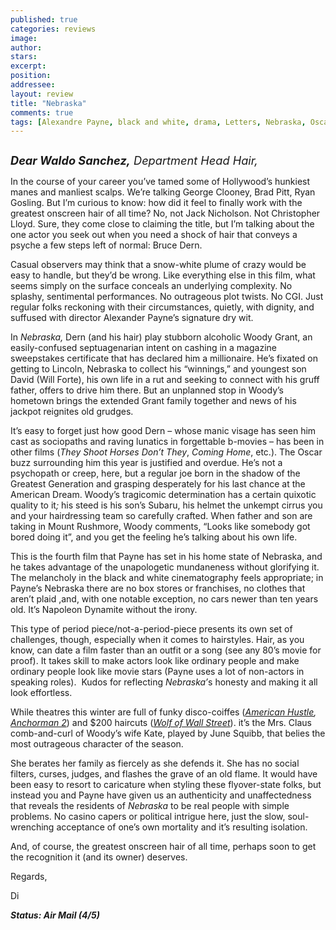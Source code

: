 ```yaml
---
published: true
categories: reviews
image:
author: 
stars: 
excerpt: 
position: 
addressee: 
layout: review
title: "Nebraska"
comments: true
tags: [Alexandre Payne, black and white, drama, Letters, Nebraska, Oscars 2014]
---
```

<div><p><span class="full-image-block ssNonEditable"><span><a href="/letters/2014/1/10/nebraska.html"><img src="http://static.squarespace.com/static/5005f6bcc4aa41161b33e89e/5329cf1fe4b07c068ebf74de/5329cf1fe4b07c068ebf7937/1389377083051/Nebraska.jpg" alt="" /></a></span></span></p>
<p class="normal"><em style="font-size:130%;"><strong>Dear Waldo Sanchez,</strong> Department Head Hair,</em></p>
<p class="normal">In the course of your career you&rsquo;ve tamed some of Hollywood&rsquo;s hunkiest manes and manliest scalps. We&rsquo;re talking George Clooney, Brad Pitt, Ryan Gosling. But I&rsquo;m curious to know: how did it feel to finally work with the greatest onscreen hair of all time? No, not Jack Nicholson. Not Christopher Lloyd. Sure, they come close to claiming the title, but I&rsquo;m talking about the one actor you seek out when you need a shock of hair that conveys a psyche a few steps left of normal: Bruce Dern.</p>
<p class="normal">Casual observers may think that a snow-white plume of crazy would be easy to handle, but they&rsquo;d be wrong. Like everything else in this film, what seems simply on the surface conceals an underlying complexity. No splashy, sentimental performances. No outrageous plot twists. No CGI. Just regular folks reckoning with their circumstances, quietly, with dignity, and suffused with director Alexander Payne&rsquo;s signature dry wit.</p>
<p class="normal">In <em>Nebraska,</em> Dern (and his hair) play stubborn alcoholic Woody Grant, an easily-confused septuagenarian intent on cashing in a magazine sweepstakes certificate that has declared him a millionaire. He&rsquo;s fixated on getting to Lincoln, Nebraska to collect his &ldquo;winnings,&rdquo; and youngest son David (Will Forte), his own life in a rut and seeking to connect with his gruff father, offers to drive him there. But an unplanned stop in Woody&rsquo;s hometown brings the extended Grant family together and news of his jackpot reignites old grudges.</p>
<p class="normal">It&rsquo;s easy to forget just how good Dern &ndash; whose manic visage has seen him cast as sociopaths and raving lunatics in forgettable b-movies &ndash; has been in other films (<em>They Shoot Horses Don&rsquo;t They</em>, <em>Coming Home</em>, etc.). The Oscar buzz surrounding him this year is justified and overdue. He&rsquo;s not a psychopath or creep, here, but a regular joe born in the shadow of the Greatest Generation and grasping desperately for his last chance at the American Dream. Woody&rsquo;s tragicomic determination has a certain quixotic quality to it<em>; </em>his steed is his son&rsquo;s Subaru, his helmet the unkempt cirrus you and your hairdressing team so carefully crafted. When father and son are taking in Mount Rushmore, Woody comments, &ldquo;Looks like somebody got bored doing it&rdquo;, and you get the feeling he&rsquo;s talking about his own life.</p>
<p class="normal">This is the fourth film that Payne has set in his home state of Nebraska, and he takes advantage of the unapologetic mundaneness without glorifying it. The melancholy in the black and white cinematography feels appropriate; in Payne&rsquo;s Nebraska there are no box stores or franchises, no clothes that aren&rsquo;t plaid ,and, with one notable exception, no cars newer than ten years old. It&rsquo;s Napoleon Dynamite without the irony.</p>
<p class="normal">This type of period piece/not-a-period-piece presents its own set of challenges, though, especially when it comes to hairstyles. Hair, as you know, can date a film faster than an outfit or a song (see any 80&rsquo;s movie for proof). It takes skill to make actors look like ordinary people and make ordinary people look like movie stars (Payne uses a lot of non-actors in speaking roles).&nbsp; Kudos for reflecting <em>Nebraska&rsquo;</em>s honesty and making it all look effortless.</p>
<p class="normal">While theatres this winter are full of funky disco-coiffes (<em><a href="/letters/2013/12/31/american-hustle.html">American Hustle</a>, <a href="/letters/2013/12/20/anchorman-2-the-legend-continues.html">Anchorman 2</a></em>) and $200 haircuts (<em><a href="/letters/2014/1/7/the-wolf-of-wall-street.html">Wolf of Wall Street</a></em>). it&rsquo;s the Mrs. Claus comb-and-curl of Woody&rsquo;s wife Kate, played by June Squibb, that belies the most outrageous character of the season.</p>
<p class="normal">She berates her family as fiercely as she defends it. She has no social filters, curses, judges, and flashes the grave of an old flame. It would have been easy to resort to caricature when styling these flyover-state folks, but instead you and Payne have given us an authenticity and unaffectedness that reveals the residents of <em>Nebraska </em>to be real people with simple problems. No casino capers or political intrigue here, just the slow, soul-wrenching acceptance of one&rsquo;s own mortality and it&rsquo;s resulting isolation.</p>
<p class="normal">And, of course, the greatest onscreen hair of all time, perhaps soon to get the recognition it (and its owner) deserves.</p>
<p class="normal">Regards,&nbsp;</p>
<p class="normal">Di&nbsp;</p>
<p class="normal"><strong><em>Status: Air Mail (4/5)</em></strong></p></div>
